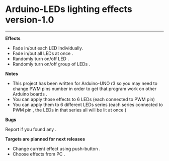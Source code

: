 # Arduino-LEDs lighting effects version-1.0

----------

**Effects**

- Fade in/out each LED Individually.
- Fade in/out all LEDs at once .
- Randomly turn on/off LED .
- Randomly turn on/off group of LEDs .

**Notes**

- This project has been written for Arduino-UNO r3 so you may need to change PWM pins number in order to get that program work on other Arduino boards .
- You can apply those effects to 6 LEDs (each connected to PWM pin) 
- You can apply them to 6 different LEDs series (each series connected to PWM pin , the LEDs in that series all will be lit at once ) 

**Bugs**

Report if you found any .
	
**Targets are planned for next releases**

- Change current effect using push-button .
- Choose effects from PC .



